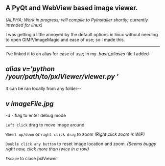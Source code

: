 A PyQt and WebView based image viewer.
-----------------------------------

*(ALPHA; Work in progress; will compile to PyInstaller shortly; currently intended for linux)*


I was getting a little annoyed by the default options in linux without needing to open GIMP/ImageMagic and ease of use; so I made this.

______________________________

I've linked it to an alias for ease of use; in my *.bash_aliases* file I added-

*alias v='python /your/path/to/pxlViewer/viewer.py '*
-----------------------------------

It can be ran locally from any folder--

*v imageFile.jpg*
-----------------------------------

*-d* - flag to enter debug mode

`Left click` drag to move image around

`Wheel up/down` or `right click drag` to zoom *(Right click zoom is WIP)*

`Double click any button` to reset image location and zoom. *(Seems buggy right now, click more than twice in a row)*

`Escape` to close pxlViewer
